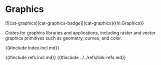 # Graphics

[![cat-graphics][cat-graphics-badge]][cat-graphics]{{hi:Graphics}}

Crates for graphics libraries and applications, including raster and vector graphics primitives such as geometry, curves, and color.

{{#include index.incl.md}}

{{#include refs.incl.md}}
{{#include ../../refs/link-refs.md}}

<div class="hidden">
</div>
